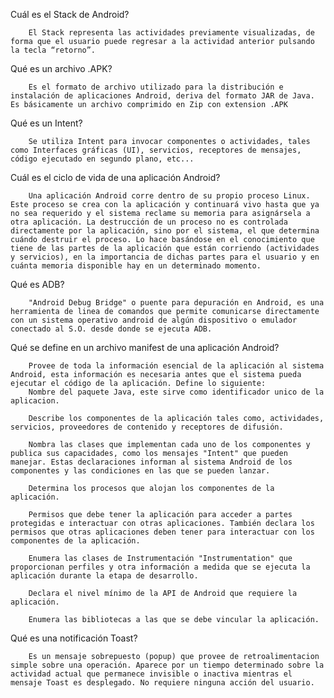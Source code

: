 Cuál es el Stack de Android?

        El Stack representa las actividades previamente visualizadas, de forma que el usuario puede regresar a la actividad anterior pulsando la tecla “retorno”.

Qué es un archivo .APK?

        Es el formato de archivo utilizado para la distribución e instalación de aplicaciones Android, deriva del formato JAR de Java. Es básicamente un archivo comprimido en Zip con extension .APK

Qué es un Intent?

        Se utiliza Intent para invocar componentes o actividades, tales como Interfaces gráficas (UI), servicios, receptores de mensajes, código ejecutado en segundo plano, etc...

Cuál es el ciclo de vida de una aplicación Android?

        Una aplicación Android corre dentro de su propio proceso Linux. Este proceso se crea con la aplicación y continuará vivo hasta que ya no sea requerido y el sistema reclame su memoria para asignársela a otra aplicación. La destrucción de un proceso no es controlada directamente por la aplicación, sino por el sistema, el que determina cuándo destruir el proceso. Lo hace basándose en el conocimiento que tiene de las partes de la aplicación que están corriendo (actividades y servicios), en la importancia de dichas partes para el usuario y en cuánta memoria disponible hay en un determinado momento.

Qué es ADB?

        "Android Debug Bridge" o puente para depuración en Android, es una herramienta de linea de comandos que permite comunicarse directamente con un sistema operativo android de algún dispositivo o emulador conectado al S.O. desde donde se ejecuta ADB.

Qué se define en un archivo manifest de una aplicación Android?

        Provee de toda la información esencial de la aplicación al sistema Android, esta información es necesaria antes que el sistema pueda ejecutar el código de la aplicación. Define lo siguiente:
        Nombre del paquete Java, este sirve como identificador unico de la aplicacion.

        Describe los componentes de la aplicación tales como, actividades, servicios, proveedores de contenido y receptores de difusión.

        Nombra las clases que implementan cada uno de los componentes y publica sus capacidades, como los mensajes "Intent" que pueden manejar. Estas declaraciones informan al sistema Android de los componentes y las condiciones en las que se pueden lanzar.

        Determina los procesos que alojan los componentes de la aplicación.

        Permisos que debe tener la aplicación para acceder a partes protegidas e interactuar con otras aplicaciones. También declara los permisos que otras aplicaciones deben tener para interactuar con los componentes de la aplicación.

        Enumera las clases de Instrumentación "Instrumentation" que proporcionan perfiles y otra información a medida que se ejecuta la aplicación durante la etapa de desarrollo.

        Declara el nivel mínimo de la API de Android que requiere la aplicación.

        Enumera las bibliotecas a las que se debe vincular la aplicación.

Qué es una notificación Toast?

        Es un mensaje sobrepuesto (popup) que provee de retroalimentacion simple sobre una operación. Aparece por un tiempo determinado sobre la actividad actual que permanece invisible o inactiva mientras el mensaje Toast es desplegado. No requiere ninguna acción del usuario.
